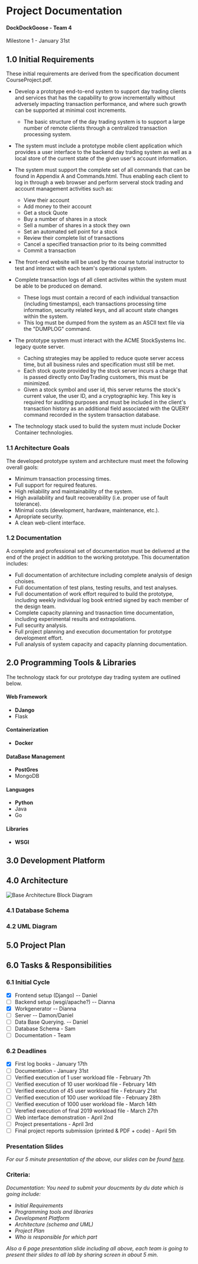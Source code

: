 #  Project Documentation
#### DockDockGoose - Team 4
Milestone 1 - January 31st

## 1.0 Initial Requirements
These initial requirements are derived from the specification document CourseProject.pdf.

- Develop a prototype end-to-end system to support day trading clients and services that has the capability to grow incrementally without adversely impacting transaction performance, and where such growth can be supported at minimal cost increments.
    - The basic structure of the day trading system is to support a large number of remote clients through a centralized transaction processing system.

-  The system must include a prototype mobile client application which provides a user interface to the backend day trading system as well as a local store of the current state of the given user's account information.

- The system must support the complete set of all commands that can be found in Appendix A and Commands.html. Thus enabling each client to log in through a web browser and perform serveral stock trading and account management activities such as:
    - View their account
    - Add money to their account
    - Get a stock Quote
    - Buy a number of shares in a stock
    - Sell a number of shares in a stock they own
    - Set an automated sell point for a stock
    - Review their complete list of transactions
    - Cancel a specified transaction prior to its being committed
    - Commit a transaction

- The front-end website will be used by the course tutorial instructor to test and interact with each team's operational system.

- Complete transaction logs of all client activites within the system must be able to be produced on demand.
    - These logs must contain a record of each individual transaction (including timestamps), each transactions processing time information, security related keys, and all acount state changes within the system.
    - This log must be dumped from the system as an ASCII text file via the "DUMPLOG" command.

- The prototype system must interact with the ACME StockSystems Inc. legacy quote server.
    - Caching strategies may be applied to reduce quote server access time, but all business rules and specification must still be met.
    - Each stock quote provided by the stock server incurs a charge that is passed directly onto DayTrading customers, this must be minimized.
    - Given a stock symbol and user id, this server returns the stock's current value, the user ID, and a cryptographic key. This key is required for auditing purposes and must be included in the client's transaction history as an additional field associated with the QUERY command recorded in the system transaction database.

- The technology stack used to build the system must include Docker Container technologies.

### 1.1 Architecture Goals
The developed prototype system and architecture must meet the following overall gaols:
- Minimum transaction processing times.
- Full support for required features.
- High reliability and maintainability of the system.
- High availability and fault recoverability (i.e. proper use of fault tolerance).
- Minimal costs (development, hardware, maintenance, etc.).
- Apropriate security.
- A clean web-client interface.

### 1.2 Documentation
A complete and professional set of documentation must be delivered at the end of the project in addition to the working prototype. This documentation includes:
- Full documentation of architecture including complete analysis of design choises.
- Full documentation of test plans, testing results, and test analyses.
- Full documentation of work effort required to build the prototype, including weekly individual log book entried signed by each member of the design team.
- Complete capacity planning and trasnaction time documentation, including experimental results and extrapolations.
- Full security analysis.
- Full project planning and execution documentation for prototype development effort.
- Full analysis of system capacity and capacity planning documentation.

## 2.0 Programming Tools & Libraries

The technology stack for our prototype day trading system are outlined below.

#### Web Framework
 * **DJango**
 * Flask

#### Containerization  
 * **Docker**

#### DataBase Management 
 * **PostGres**
 * MongoDB
#### Languages
 * **Python**
 * Java
 * Go

#### Libraries
 * **WSGI**

## 3.0 Development Platform


## 4.0 Architecture 
![Base Architecture Block Diagram](base_architecture_block_diagram.JPG)
### 4.1 Database Schema


### 4.2 UML Diagram


## 5.0 Project Plan


## 6.0 Tasks & Responsibilities
### 6.1 Initial Cycle
- [x] Frontend setup (Django) -- Daniel
- [ ] Backend setup (wsgi/apache?) -- Dianna
- [x] Workgenerator -- Dianna  
- [ ] Server -- Damon/Daniel
- [ ] Data Base Querying.  -- Daniel
- [ ] Database Schema  - Sam
- [ ] Documentation - Team

### 6.2 Deadlines
- [x] First log books - January 17th
- [ ] Documentation - January 31st
- [ ] Verified execution of 1 user workload file - February 7th
- [ ] Verified execution of 10 user workload file - February 14th
- [ ] Verified execution of 45 user workload file - February 21st
- [ ] Verified execution of 100 user workload file - February 28th
- [ ] Verified execution of 1000 user workload file - March 14th
- [ ] Verefied execution of final 2019 workload file - March 27th
- [ ] Web interface demonstration - April 2nd
- [ ] Project presentations - April 3rd
- [ ] Final project reports submission (printed & PDF + code) - April 5th

### Presentation Slides

<em>For our 5 minute presentation of the above, our slides can be found [here]().</em>



### Criteria: 
<em>Documentation: You need to submit your doucments by du date which is going include:
- Initial Requirements
- Programming tools and libraries
- Development Platform
- Architecture (schema and UML)
- Project Plan
- Who is responsible for which part

Also a 6 page presentation slide including all above, each team is going to present their slides to all lab by sharing screen in about 5 min.
</em>